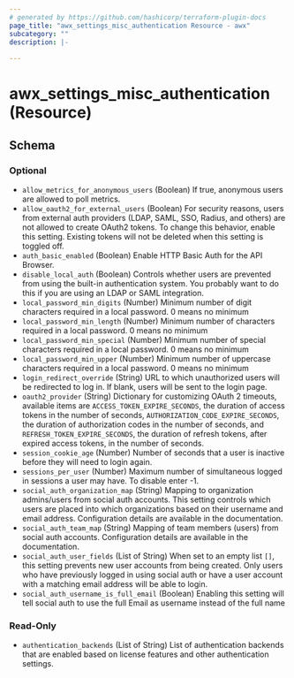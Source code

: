 ```yaml
---
# generated by https://github.com/hashicorp/terraform-plugin-docs
page_title: "awx_settings_misc_authentication Resource - awx"
subcategory: ""
description: |-
  
---
```


# awx_settings_misc_authentication (Resource)





<!-- schema generated by tfplugindocs -->
## Schema

### Optional

- `allow_metrics_for_anonymous_users` (Boolean) If true, anonymous users are allowed to poll metrics.
- `allow_oauth2_for_external_users` (Boolean) For security reasons, users from external auth providers (LDAP, SAML, SSO, Radius, and others) are not allowed to create OAuth2 tokens. To change this behavior, enable this setting. Existing tokens will not be deleted when this setting is toggled off.
- `auth_basic_enabled` (Boolean) Enable HTTP Basic Auth for the API Browser.
- `disable_local_auth` (Boolean) Controls whether users are prevented from using the built-in authentication system. You probably want to do this if you are using an LDAP or SAML integration.
- `local_password_min_digits` (Number) Minimum number of digit characters required in a local password. 0 means no minimum
- `local_password_min_length` (Number) Minimum number of characters required in a local password. 0 means no minimum
- `local_password_min_special` (Number) Minimum number of special characters required in a local password. 0 means no minimum
- `local_password_min_upper` (Number) Minimum number of uppercase characters required in a local password. 0 means no minimum
- `login_redirect_override` (String) URL to which unauthorized users will be redirected to log in.  If blank, users will be sent to the login page.
- `oauth2_provider` (String) Dictionary for customizing OAuth 2 timeouts, available items are `ACCESS_TOKEN_EXPIRE_SECONDS`, the duration of access tokens in the number of seconds, `AUTHORIZATION_CODE_EXPIRE_SECONDS`, the duration of authorization codes in the number of seconds, and `REFRESH_TOKEN_EXPIRE_SECONDS`, the duration of refresh tokens, after expired access tokens, in the number of seconds.
- `session_cookie_age` (Number) Number of seconds that a user is inactive before they will need to login again.
- `sessions_per_user` (Number) Maximum number of simultaneous logged in sessions a user may have. To disable enter -1.
- `social_auth_organization_map` (String) Mapping to organization admins/users from social auth accounts. This setting
controls which users are placed into which organizations based on their
username and email address. Configuration details are available in the
documentation.
- `social_auth_team_map` (String) Mapping of team members (users) from social auth accounts. Configuration
details are available in the documentation.
- `social_auth_user_fields` (List of String) When set to an empty list `[]`, this setting prevents new user accounts from being created. Only users who have previously logged in using social auth or have a user account with a matching email address will be able to login.
- `social_auth_username_is_full_email` (Boolean) Enabling this setting will tell social auth to use the full Email as username instead of the full name

### Read-Only

- `authentication_backends` (List of String) List of authentication backends that are enabled based on license features and other authentication settings.
